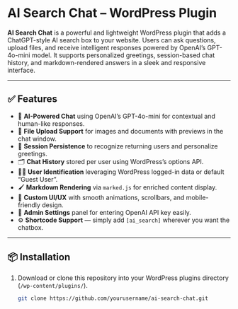 # AI Search Chat – WordPress Plugin

**AI Search Chat** is a powerful and lightweight WordPress plugin that adds a ChatGPT-style AI search box to your website. Users can ask questions, upload files, and receive intelligent responses powered by OpenAI’s GPT-4o-mini model. It supports personalized greetings, session-based chat history, and markdown-rendered answers in a sleek and responsive interface.

---

## ✅ Features

- 💬 **AI-Powered Chat** using OpenAI’s GPT-4o-mini for contextual and human-like responses.
- 📂 **File Upload Support** for images and documents with previews in the chat window.
- 🔄 **Session Persistence** to recognize returning users and personalize greetings.
- 🗂 **Chat History** stored per user using WordPress’s options API.
- 🧑‍💻 **User Identification** leveraging WordPress logged-in data or default “Guest User”.
- 🖌 **Markdown Rendering** via `marked.js` for enriched content display.
- 🎨 **Custom UI/UX** with smooth animations, scrollbars, and mobile-friendly design.
- 🔑 **Admin Settings** panel for entering OpenAI API key easily.
- ⚙ **Shortcode Support** — simply add `[ai_search]` wherever you want the chatbox.

---

## 📦 Installation

1. Download or clone this repository into your WordPress plugins directory (`/wp-content/plugins/`).
   ```bash
   git clone https://github.com/yourusername/ai-search-chat.git
